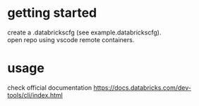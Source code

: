# getting started
create a .databrickscfg (see example.databrickscfg).  
open repo using vscode remote containers.

# usage
check official documentation
https://docs.databricks.com/dev-tools/cli/index.html
